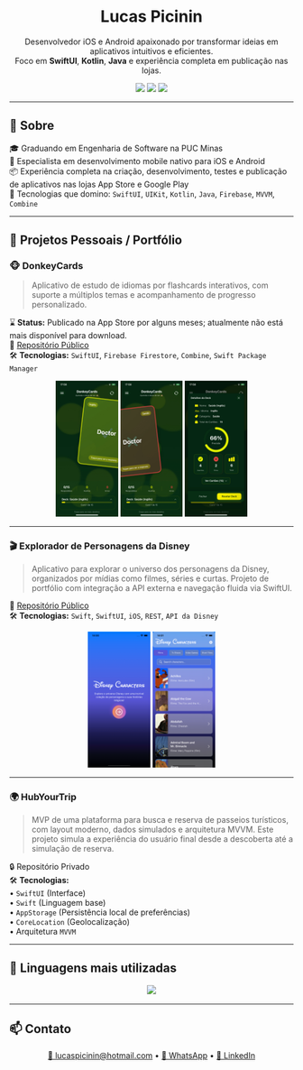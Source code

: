 <h1 align="center">Lucas Picinin</h1>

<p align="center">
  Desenvolvedor iOS e Android apaixonado por transformar ideias em aplicativos intuitivos e eficientes.<br/>
  Foco em <strong>SwiftUI</strong>, <strong>Kotlin</strong>, <strong>Java</strong> e experiência completa em publicação nas lojas.
</p>

<p align="center">
  <a href="https://www.linkedin.com/in/lucas-picinin-campos-lutti-504219227/"><img src="https://img.shields.io/badge/LinkedIn-Lucas_Picinin-blue?style=flat-square&logo=linkedin"></a>
  <a href="mailto:lucaspicinin@hotmail.com"><img src="https://img.shields.io/badge/Email-Lucaspicinin@hotmail.com-red?style=flat-square&logo=gmail"></a>
  <a href="https://wa.me/5531995193110"><img src="https://img.shields.io/badge/WhatsApp-Contato-green?style=flat-square&logo=whatsapp"></a>
</p>

---

## 🚀 Sobre

🎓 Graduando em Engenharia de Software na PUC Minas  
📱 Especialista em desenvolvimento mobile nativo para iOS e Android  
📦 Experiência completa na criação, desenvolvimento, testes e publicação de aplicativos nas lojas App Store e Google Play  
🔧 Tecnologias que domino: `SwiftUI`, `UIKit`, `Kotlin`, `Java`, `Firebase`, `MVVM`, `Combine`

---

## 📱 Projetos Pessoais / Portfólio

### 🐵 DonkeyCards

> Aplicativo de estudo de idiomas por flashcards interativos, com suporte a múltiplos temas e acompanhamento de progresso personalizado.

⌛ **Status:** Publicado na App Store por alguns meses; atualmente não está mais disponível para download.  
📂 [Repositório Público](https://github.com/Lucas-Lutti/DonkeyCards-iOS)  
🛠 **Tecnologias:** `SwiftUI`, `Firebase Firestore`, `Combine`, `Swift Package Manager`  

<p align="center">
  <img src="donkeyCards1.jpeg" width="22%" />
  <img src="donkeyCards2.jpeg" width="22%" />
  <img src="donkeyCards3.jpeg" width="22%" />
</p>

---

### 🎬 Explorador de Personagens da Disney

> Aplicativo para explorar o universo dos personagens da Disney, organizados por mídias como filmes, séries e curtas. Projeto de portfólio com integração a API externa e navegação fluida via SwiftUI.

📂 [Repositório Público](https://github.com/Lucas-Lutti/DisneyCharactersProject)  
🛠 **Tecnologias:** `Swift`, `SwiftUI`, `iOS`, `REST`, `API da Disney`  

<p align="center">
  <img src="imagemDisneyApp1.png" width="22%" />
  <img src="imagemDisneyApp3.png" width="22%" />
</p>

---

### 🌍 HubYourTrip

> MVP de uma plataforma para busca e reserva de passeios turísticos, com layout moderno, dados simulados e arquitetura MVVM. Este projeto simula a experiência do usuário final desde a descoberta até a simulação de reserva.

🔒 Repositório Privado  
🛠 **Tecnologias:**  
• `SwiftUI` (Interface)  
• `Swift` (Linguagem base)  
• `AppStorage` (Persistência local de preferências)  
• `CoreLocation` (Geolocalização)  
• Arquitetura `MVVM`  

---

## 🧠 Linguagens mais utilizadas

<p align="center">
  <img src="https://github-readme-stats.vercel.app/api/top-langs/?username=Lucas-Lutti&layout=compact&theme=gradient" />
</p>

---

## 📫 Contato

<p align="center">
  <a href="mailto:lucaspicinin@hotmail.com">📧 lucaspicinin@hotmail.com</a> • 
  <a href="https://wa.me/5531995193110">📱 WhatsApp</a> • 
  <a href="https://www.linkedin.com/in/lucas-picinin-campos-lutti-504219227/">💼 LinkedIn</a>
</p>
